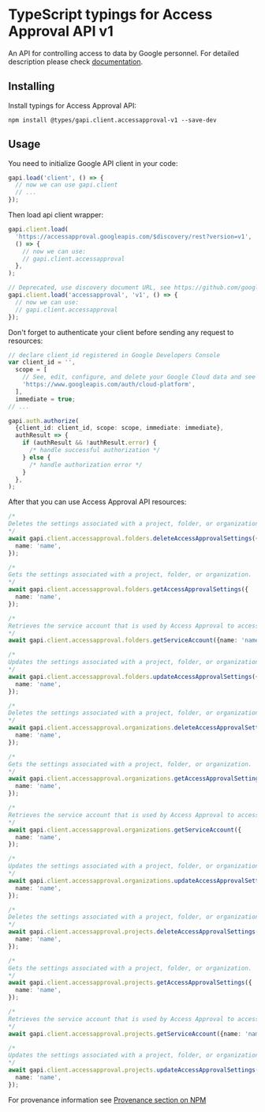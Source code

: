 # TypeScript typings for Access Approval API v1

An API for controlling access to data by Google personnel.
For detailed description please check [documentation](https://cloud.google.com/assured-workloads/access-approval/docs).

## Installing

Install typings for Access Approval API:

```
npm install @types/gapi.client.accessapproval-v1 --save-dev
```

## Usage

You need to initialize Google API client in your code:

```typescript
gapi.load('client', () => {
  // now we can use gapi.client
  // ...
});
```

Then load api client wrapper:

```typescript
gapi.client.load(
  'https://accessapproval.googleapis.com/$discovery/rest?version=v1',
  () => {
    // now we can use:
    // gapi.client.accessapproval
  },
);
```

```typescript
// Deprecated, use discovery document URL, see https://github.com/google/google-api-javascript-client/blob/master/docs/reference.md#----gapiclientloadname----version----callback--
gapi.client.load('accessapproval', 'v1', () => {
  // now we can use:
  // gapi.client.accessapproval
});
```

Don't forget to authenticate your client before sending any request to resources:

```typescript
// declare client_id registered in Google Developers Console
var client_id = '',
  scope = [
    // See, edit, configure, and delete your Google Cloud data and see the email address for your Google Account.
    'https://www.googleapis.com/auth/cloud-platform',
  ],
  immediate = true;
// ...

gapi.auth.authorize(
  {client_id: client_id, scope: scope, immediate: immediate},
  authResult => {
    if (authResult && !authResult.error) {
      /* handle successful authorization */
    } else {
      /* handle authorization error */
    }
  },
);
```

After that you can use Access Approval API resources: <!-- TODO: make this work for multiple namespaces -->

```typescript
/*
Deletes the settings associated with a project, folder, or organization. This will have the effect of disabling Access Approval for the project, folder, or organization, but only if all ancestors also have Access Approval disabled. If Access Approval is enabled at a higher level of the hierarchy, then Access Approval will still be enabled at this level as the settings are inherited.
*/
await gapi.client.accessapproval.folders.deleteAccessApprovalSettings({
  name: 'name',
});

/*
Gets the settings associated with a project, folder, or organization.
*/
await gapi.client.accessapproval.folders.getAccessApprovalSettings({
  name: 'name',
});

/*
Retrieves the service account that is used by Access Approval to access KMS keys for signing approved approval requests.
*/
await gapi.client.accessapproval.folders.getServiceAccount({name: 'name'});

/*
Updates the settings associated with a project, folder, or organization. Settings to update are determined by the value of field_mask.
*/
await gapi.client.accessapproval.folders.updateAccessApprovalSettings({
  name: 'name',
});

/*
Deletes the settings associated with a project, folder, or organization. This will have the effect of disabling Access Approval for the project, folder, or organization, but only if all ancestors also have Access Approval disabled. If Access Approval is enabled at a higher level of the hierarchy, then Access Approval will still be enabled at this level as the settings are inherited.
*/
await gapi.client.accessapproval.organizations.deleteAccessApprovalSettings({
  name: 'name',
});

/*
Gets the settings associated with a project, folder, or organization.
*/
await gapi.client.accessapproval.organizations.getAccessApprovalSettings({
  name: 'name',
});

/*
Retrieves the service account that is used by Access Approval to access KMS keys for signing approved approval requests.
*/
await gapi.client.accessapproval.organizations.getServiceAccount({
  name: 'name',
});

/*
Updates the settings associated with a project, folder, or organization. Settings to update are determined by the value of field_mask.
*/
await gapi.client.accessapproval.organizations.updateAccessApprovalSettings({
  name: 'name',
});

/*
Deletes the settings associated with a project, folder, or organization. This will have the effect of disabling Access Approval for the project, folder, or organization, but only if all ancestors also have Access Approval disabled. If Access Approval is enabled at a higher level of the hierarchy, then Access Approval will still be enabled at this level as the settings are inherited.
*/
await gapi.client.accessapproval.projects.deleteAccessApprovalSettings({
  name: 'name',
});

/*
Gets the settings associated with a project, folder, or organization.
*/
await gapi.client.accessapproval.projects.getAccessApprovalSettings({
  name: 'name',
});

/*
Retrieves the service account that is used by Access Approval to access KMS keys for signing approved approval requests.
*/
await gapi.client.accessapproval.projects.getServiceAccount({name: 'name'});

/*
Updates the settings associated with a project, folder, or organization. Settings to update are determined by the value of field_mask.
*/
await gapi.client.accessapproval.projects.updateAccessApprovalSettings({
  name: 'name',
});
```

For provenance information see [Provenance section on NPM](https://www.npmjs.com/package/@maxim_mazurok/gapi.client.accessapproval-v1#Provenance:~:text=none-,Provenance,-Built%20and%20signed)
